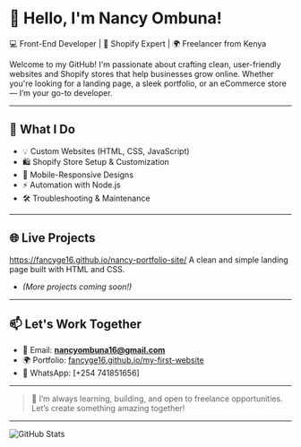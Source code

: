 # 👋 Hello, I'm Nancy Ombuna!

💻 Front-End Developer | 🛒 Shopify Expert | 🌍 Freelancer from Kenya

Welcome to my GitHub! I'm passionate about crafting clean, user-friendly websites and Shopify stores that help businesses grow online. Whether you're looking for a landing page, a sleek portfolio, or an eCommerce store — I’m your go-to developer.

---

## 🔧 What I Do
- 💡 Custom Websites (HTML, CSS, JavaScript)
- 🛍️ Shopify Store Setup & Customization
- 📱 Mobile-Responsive Designs
- ⚡ Automation with Node.js
- 🛠️ Troubleshooting & Maintenance

---

## 🌐 Live Projects
 https://fancyge16.github.io/nancy-portfolio-site/
  A clean and simple landing page built with HTML and CSS.

- *(More projects coming soon!)*

---

## 📫 Let's Work Together
- 📧 Email: **nancyombuna16@gmail.com**
- 🌍 Portfolio: [fancyge16.github.io/my-first-website](https://fancyge16.github.io/my-first-website/)
- 💬 WhatsApp: [+254 741851656]

---

> 🌱 I’m always learning, building, and open to freelance opportunities. Let’s create something amazing together!

---

![GitHub Stats](https://github-readme-stats.vercel.app/api?username=fancyge16&show_icons=true&theme=radical)


